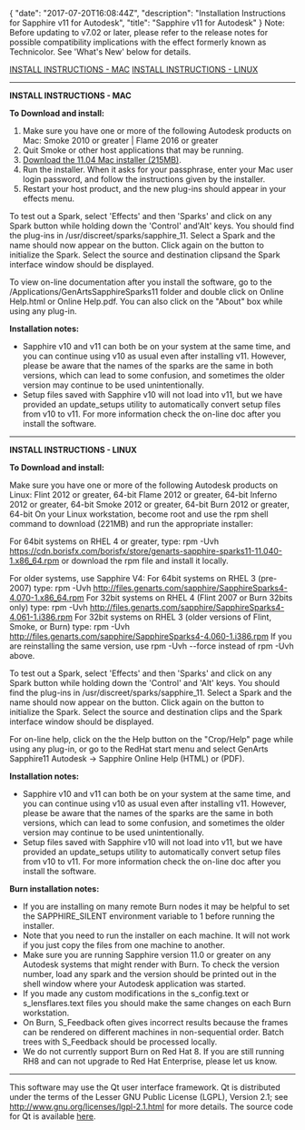 {
  "date": "2017-07-20T16:08:44Z",
  "description": "Installation Instructions for Sapphire v11 for Autodesk",
  "title": "Sapphire v11 for Autodesk"
}
Note: Before updating to v7.02 or later, please refer to the release notes for possible compatibility implications with the effect formerly known as Technicolor. See 'What's New' below for details.

[INSTALL INSTRUCTIONS - MAC](#mac)
[INSTALL INSTRUCTIONS - LINUX](#linux)

<hr>

**INSTALL INSTRUCTIONS - MAC**
<a name="mac"></a>

**To Download and install:**

1. Make sure you have one or more of the following Autodesk products on Mac:
   Smoke	2010 or greater | Flame	2016 or greater
2. Quit Smoke or other host applications that may be running.
3. [Download the 11.04 Mac installer (215MB)](/legacy-downloads/?&product=Sapphire "Sapphire v11 Mac installer").
4. Run the installer. When it asks for your passphrase, enter your Mac user login password, and follow the instructions given by the installer.
5. Restart your host product, and the new plug-ins should appear in your effects menu.

To test out a Spark, select 'Effects' and then 'Sparks' and click on any Spark button while holding down the 'Control' and'Alt' keys. You should find the plug-ins in /usr/discreet/sparks/sapphire_11. Select a Spark and the name should now appear on the button. Click again on the button to initialize the Spark. Select the source and destination clipsand the Spark interface window should be displayed.

To view on-line documentation after you install the software, go to the /Applications/GenArtsSapphireSparks11 folder and double click on Online Help.html or Online Help.pdf. You can also click on the "About" box while using any plug-in.

**Installation notes:**

* Sapphire v10 and v11 can both be on your system at the same time, and you can continue using v10 as usual even after installing v11. However, please be aware that the names of the sparks are the same in both versions, which can lead to some confusion, and sometimes the older version may continue to be used unintentionally.
* Setup files saved with Sapphire v10 will not load into v11, but we have provided an update_setups utility to automatically convert setup files from v10 to v11. For more information check the on-line doc after you install the software.

<hr>

**INSTALL INSTRUCTIONS - LINUX**
<a name="linux"></a>

**To Download and install:**

Make sure you have one or more of the following Autodesk products on Linux:
Flint  	2012 or greater, 64-bit
Flame  	2012 or greater, 64-bit
Inferno  	2012 or greater, 64-bit
Smoke  	2012 or greater, 64-bit
Burn  	2012 or greater, 64-bit
On your Linux workstation, become root and use the rpm shell command to download (221MB) and run the appropriate installer:

For 64bit systems on RHEL 4 or greater, type:
rpm -Uvh https://cdn.borisfx.com/borisfx/store/genarts-sapphire-sparks11-11.040-1.x86_64.rpm
or download the rpm file and install it locally.

For older systems, use Sapphire V4:
For 64bit systems on RHEL 3 (pre-2007) type:
rpm -Uvh http://files.genarts.com/sapphire/SapphireSparks4-4.070-1.x86_64.rpm
For 32bit systems on RHEL 4 (Flint 2007 or Burn 32bits only) type:
rpm -Uvh http://files.genarts.com/sapphire/SapphireSparks4-4.061-1.i386.rpm
For 32bit systems on RHEL 3 (older versions of Flint, Smoke, or Burn) type:
rpm -Uvh http://files.genarts.com/sapphire/SapphireSparks4-4.060-1.i386.rpm
If you are reinstalling the same version, use rpm -Uvh --force instead of rpm -Uvh above.

To test out a Spark, select 'Effects' and then 'Sparks' and click on any Spark button while holding down the 'Control' and 'Alt' keys. You should find the plug-ins in /usr/discreet/sparks/sapphire_11. Select a Spark and the name should now appear on the button. Click again on the button to initialize the Spark. Select the source and destination clips and the Spark interface window should be displayed.

For on-line help, click on the the Help button on the "Crop/Help" page while using any plug-in, or go to the RedHat start menu and select GenArts Sapphire11 Autodesk -> Sapphire Online Help (HTML) or (PDF).

**Installation notes:**

* Sapphire v10 and v11 can both be on your system at the same time, and you can continue using v10 as usual even after installing v11. However, please be aware that the names of the sparks are the same in both versions, which can lead to some confusion, and sometimes the older version may continue to be used unintentionally.
* Setup files saved with Sapphire v10 will not load into v11, but we have provided an update_setups utility to automatically convert setup files from v10 to v11. For more information check the on-line doc after you install the software.

**Burn installation notes:**

* If you are installing on many remote Burn nodes it may be helpful to set the SAPPHIRE_SILENT environment variable to 1 before running the installer.
* Note that you need to run the installer on each machine. It will not work if you just copy the files from one machine to another.
* Make sure you are running Sapphire version 11.0 or greater on any Autodesk systems that might render with Burn. To check the version number, load any spark and the version should be printed out in the shell window where your Autodesk application was started.
* If you made any custom modifications in the s_config.text or s_lensflares.text files you should make the same changes on each Burn workstation.
* On Burn, S_Feedback often gives incorrect results because the frames can be rendered on different machines in non-sequential order. Batch trees with S_Feedback should be processed locally.
* We do not currently support Burn on Red Hat 8. If you are still running RH8 and can not upgrade to Red Hat Enterprise, please let us know.

<hr>

This software may use the Qt user interface framework. Qt is distributed under the terms of the Lesser GNU Public License (LGPL), Version 2.1; see http://www.gnu.org/licenses/lgpl-2.1.html for more details. The source code for Qt is available [here](https://cdn.borisfx.com/borisfx/qt-everywhere-opensource-src-4.7.2.tar.gz).
